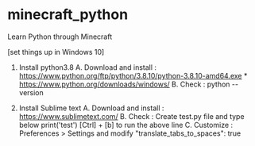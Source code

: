 # minecraft_python
Learn Python through Minecraft

[set things up in Windows 10]
1. Install python3.8 
    A. Download and install : https://www.python.org/ftp/python/3.8.10/python-3.8.10-amd64.exe
        * https://www.python.org/downloads/windows/
    B. Check : 
        python --version

2. Install Sublime text
    A. Download and install : https://www.sublimetext.com/
    B. Check : 
    	Create test.py file and type below
      		print('test')
    	[Ctrl] + [b] to run the above line
    C. Customize : 
        Preferences > Settings and modify "translate_tabs_to_spaces": true
